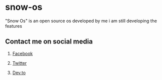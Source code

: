 # snow-os

"Snow Os" is an open source os developed by me i am still developing the features

## Contact me on social media

1. [Facebook](facebook.com/mdsadman.sakibkhan.39/)

2. [Twitter](twitter.com/SakibDev)

3. [Dev.to](dev.to/sadmansakib2234)
